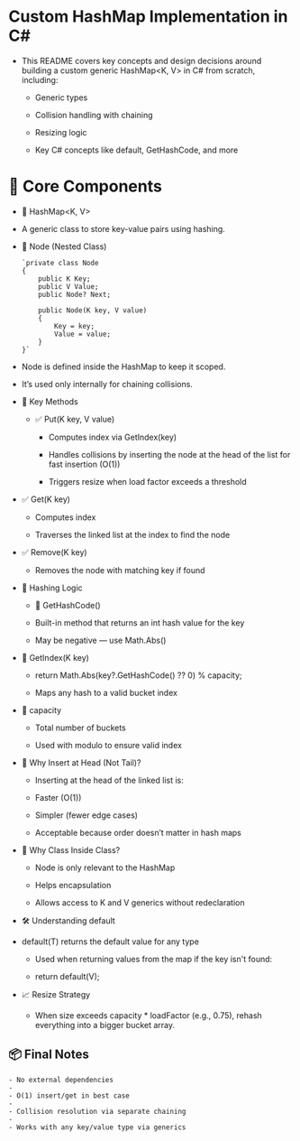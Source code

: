 # Custom HashMap Implementation in C#

- This README covers key concepts and design decisions around building a custom generic HashMap<K, V> in C# from scratch, including:

  - Generic types

  - Collision handling with chaining

  - Resizing logic

  - Key C# concepts like default, GetHashCode, and more

# 📌 Core Components

  - 🔹 HashMap<K, V>

  - A generic class to store key-value pairs using hashing.

  - 🔹 Node (Nested Class)

        `private class Node
        {
            public K Key;
            public V Value;
            public Node? Next;

            public Node(K key, V value)
            {
                Key = key;
                Value = value;
            }
        }`

- Node is defined inside the HashMap to keep it scoped.

 - It’s used only internally for chaining collisions.

- 🔄 Key Methods

    - ✅ Put(K key, V value)

        - Computes index via GetIndex(key)

        - Handles collisions by inserting the node at the head of the list for fast insertion (O(1))

        - Triggers resize when load factor exceeds a threshold

- ✅ Get(K key)

    - Computes index

    - Traverses the linked list at the index to find the node

- ✅ Remove(K key)

    - Removes the node with matching key if found

- 🧠 Hashing Logic

    - 📌 GetHashCode()

    - Built-in method that returns an int hash value for the key

    - May be negative — use Math.Abs()

- 📌 GetIndex(K key)

    - return Math.Abs(key?.GetHashCode() ?? 0) % capacity;

    - Maps any hash to a valid bucket index

- 📌 capacity

    - Total number of buckets

    - Used with modulo to ensure valid index

- 🧰 Why Insert at Head (Not Tail)?

    - Inserting at the head of the linked list is:

    - Faster (O(1))

    - Simpler (fewer edge cases)

    - Acceptable because order doesn’t matter in hash maps

- 🧰 Why Class Inside Class?

    - Node is only relevant to the HashMap

    - Helps encapsulation

    - Allows access to K and V generics without redeclaration

- 🛠️ Understanding default

- default(T) returns the default value for any type

    - Used when returning values from the map if the key isn't found:

    - return default(V);

- 📈 Resize Strategy

    - When size exceeds capacity * loadFactor (e.g., 0.75), rehash everything into a bigger bucket array.

## 📦 Final Notes
    - No external dependencies
    - 
    - O(1) insert/get in best case
    - 
    - Collision resolution via separate chaining
    - 
    - Works with any key/value type via generics